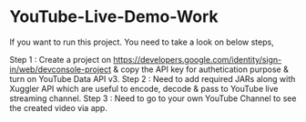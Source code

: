 # YouTube-Live-Demo-Work

If you want to run this project. You need to take a look on below steps,

Step 1 : Create a project on https://developers.google.com/identity/sign-in/web/devconsole-project & copy the API key for authetication purpose & turn on YouTube Data API v3.
Step 2 : Need to add required JARs along with Xuggler API which are useful to encode, decode & pass to YouTube live streaming channel.
Step 3 : Need to go to your own YouTube Channel to see the created video via app.
